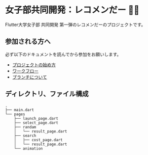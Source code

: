 # 女子部共同開発：レコメンだー 👒🤍

Flutter大学女子部 共同開発 第一弾のレコメンだーのプロジェクトです。

## 参加される方へ

必ず以下のドキュメントを読んでから参加をお願いします。

- [プロジェクトの始め方](https://github.com/flutteruniv/recommender/blob/develop/doc/how_to_start.md)
- [ワークフロー](https://github.com/flutteruniv/recommender/blob/develop/doc/workflow.md)
- [ブランチについて](https://github.com/flutteruniv/recommender/blob/develop/doc/branch.md)

## ディレクトリ、ファイル構成
```
.
├── main.dart
└── pages
    ├── launch_page.dart
    ├── select_page.dart
    ├── randam
    │   └── result_page.dart
    ├── search
    │   ├── cost_page.dart
    │   └── result_page.dart
    └── animation
```
